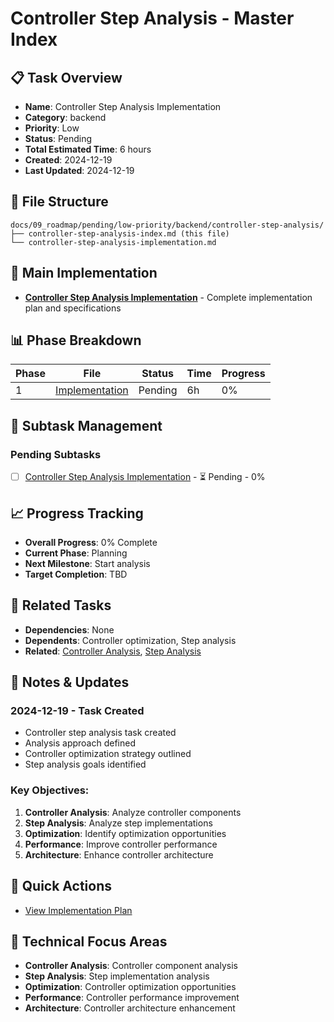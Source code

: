 # Controller Step Analysis - Master Index

## 📋 Task Overview
- **Name**: Controller Step Analysis Implementation
- **Category**: backend
- **Priority**: Low
- **Status**: Pending
- **Total Estimated Time**: 6 hours
- **Created**: 2024-12-19
- **Last Updated**: 2024-12-19

## 📁 File Structure
```
docs/09_roadmap/pending/low-priority/backend/controller-step-analysis/
├── controller-step-analysis-index.md (this file)
└── controller-step-analysis-implementation.md
```

## 🎯 Main Implementation
- **[Controller Step Analysis Implementation](./controller-step-analysis-implementation.md)** - Complete implementation plan and specifications

## 📊 Phase Breakdown
| Phase | File | Status | Time | Progress |
|-------|------|--------|------|----------|
| 1 | [Implementation](./controller-step-analysis-implementation.md) | Pending | 6h | 0% |

## 🔄 Subtask Management
### Pending Subtasks
- [ ] [Controller Step Analysis Implementation](./controller-step-analysis-implementation.md) - ⏳ Pending - 0%

## 📈 Progress Tracking
- **Overall Progress**: 0% Complete
- **Current Phase**: Planning
- **Next Milestone**: Start analysis
- **Target Completion**: TBD

## 🔗 Related Tasks
- **Dependencies**: None
- **Dependents**: Controller optimization, Step analysis
- **Related**: [Controller Analysis](../controller-analysis/), [Step Analysis](../step-analysis/)

## 📝 Notes & Updates
### 2024-12-19 - Task Created
- Controller step analysis task created
- Analysis approach defined
- Controller optimization strategy outlined
- Step analysis goals identified

### Key Objectives:
1. **Controller Analysis**: Analyze controller components
2. **Step Analysis**: Analyze step implementations
3. **Optimization**: Identify optimization opportunities
4. **Performance**: Improve controller performance
5. **Architecture**: Enhance controller architecture

## 🚀 Quick Actions
- [View Implementation Plan](./controller-step-analysis-implementation.md)

## 🎯 Technical Focus Areas
- **Controller Analysis**: Controller component analysis
- **Step Analysis**: Step implementation analysis
- **Optimization**: Controller optimization opportunities
- **Performance**: Controller performance improvement
- **Architecture**: Controller architecture enhancement
